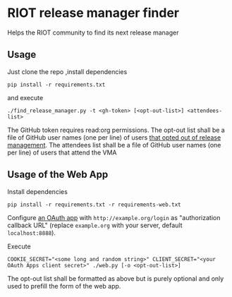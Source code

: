 # RIOT release manager finder

Helps the RIOT community to find its next release manager

## Usage
Just clone the repo ,install dependencies

```
pip install -r requirements.txt
```

and execute

```
./find_release_manager.py -t <gh-token> [<opt-out-list>] <attendees-list>
```

The GitHub token requires read:org permissions. The opt-out list shall be a file of GitHub user
names (one per line) of users [that opted out of release management][opt-out-list]. The attendees
list shall be a file of GitHub user names (one per line) of users that attend the VMA

## Usage of the Web App
Install dependencies

```
pip install -r requirements.txt -r requirements-web.txt
```

Configure [an OAuth app](https://github.com/settings/applications) with `http://example.org/login`
as "authorization callback URL" (replace `example.org` with your server, default `localhost:8888`).

Execute

```
COOKIE_SECRET="<some long and random string>" CLIENT_SECRET="<your OAuth Apps client secret>" ./web.py [-o <opt-out-list>]
```

The opt-out list shall be formatted as above but is purely optional and only used to prefill the
form of the web app.

[opt-out-list]: https://forum.riot-os.org/t/release-management-opt-out/3354

